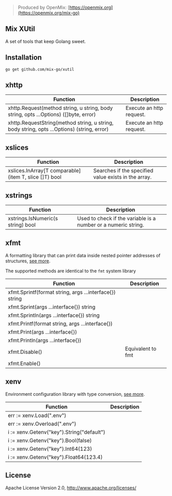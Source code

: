 > Produced by OpenMix: [https://openmix.org](https://openmix.org/mix-go)

## Mix XUtil

A set of tools that keep Golang sweet.

## Installation

```
go get github.com/mix-go/xutil
```

## xhttp

| Function                                                                                   | Description              |  
|--------------------------------------------------------------------------------------------|--------------------------|
| xhttp.Request(method string, u string, body string, opts ...Options) ([]byte, error)       | Execute an http request. |
| xhttp.RequestString(method string, u string, body string, opts ...Options) (string, error) | Execute an http request. |

## xslices

| Function                                              | Description                                          |  
|-------------------------------------------------------|------------------------------------------------------|
| xslices.InArray[T comparable](item T, slice []T) bool | Searches if the specified value exists in the array. |

## xstrings

| Function                          | Description                                                    |  
|-----------------------------------|----------------------------------------------------------------|
| xstrings.IsNumeric(s string) bool | Used to check if the variable is a number or a numeric string. |

## xfmt

A formatting library that can print data inside nested pointer addresses of structures, [see more](https://github.com/mix-go/mix/blob/master/src/xutil/xfmt/README.md).

The supported methods are identical to the `fmt` system library

| Function                                                | Description       |  
|---------------------------------------------------------|-------------------|
| xfmt.Sprintf(format string, args ...interface{}) string |                   |
| xfmt.Sprint(args ...interface{}) string                 |                   |
| xfmt.Sprintln(args ...interface{}) string               |                   |
| xfmt.Printf(format string, args ...interface{})         |                   |
| xfmt.Print(args ...interface{})                         |                   |
| xfmt.Println(args ...interface{})                       |                   |
| xfmt.Disable()                                          | Equivalent to fmt |
| xfmt.Enable()                                           |                   |

## xenv

Environment configuration library with type conversion, [see more](https://github.com/mix-go/mix/blob/master/src/xutil/xenv/README.md).

| Function                                  | Description |  
|-------------------------------------------|-------------|
| err := xenv.Load(".env")                  |             |
| err := xenv.Overload(".env")              |             |
| i := xenv.Getenv("key").String("default") |             |
| i := xenv.Getenv("key").Bool(false)       |             |
| i := xenv.Getenv("key").Int64(123)        |             |
| i := xenv.Getenv("key").Float64(123.4)    |             |

## License

Apache License Version 2.0, http://www.apache.org/licenses/
